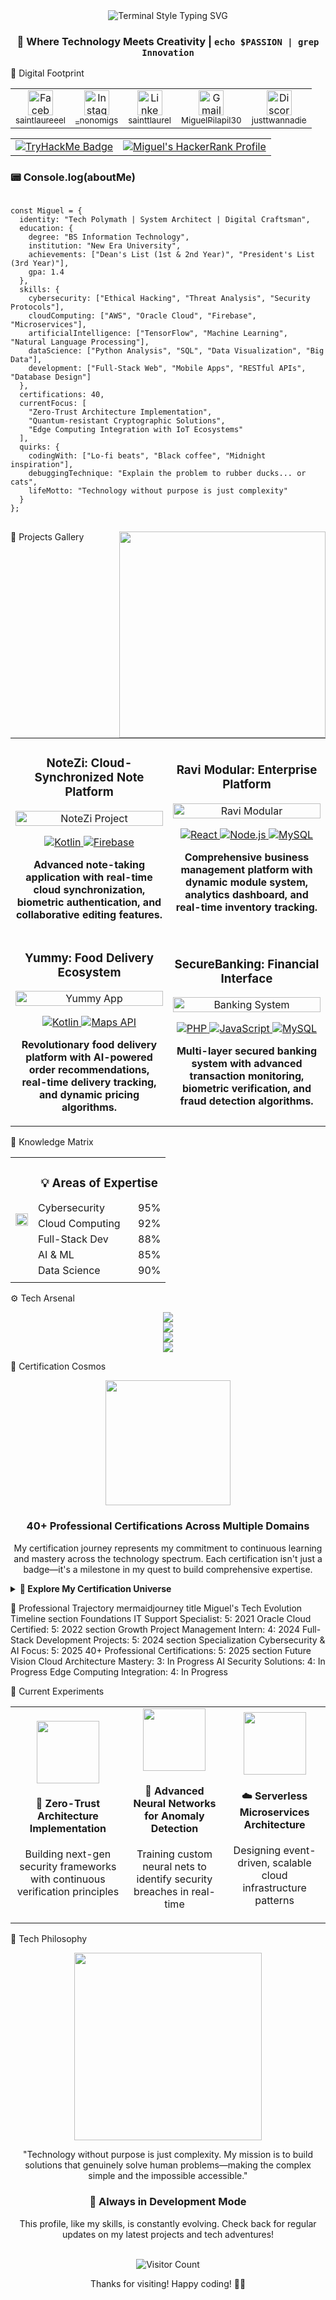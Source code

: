 <div align="center">
  <!-- Custom SVG Header with Terminal-style Animation -->
  <img src="https://readme-typing-svg.herokuapp.com?font=JetBrains+Mono&weight=800&size=30&duration=2000&pause=500&center=true&vCenter=true&width=900&height=100&lines=$ whoami;> Miguel Pilapil | Tech Architect;$ skills;> Cybersecurity | Cloud | AI | Data Science;$ experience;> Full-Stack Developer | System Builder;$ mindset;> Problem Solver | Innovator | Lifelong Learner" alt="Terminal Style Typing SVG" />
</div>
<div align="center">
  <h3>🔮 Where Technology Meets Creativity | <code>echo $PASSION | grep Innovation</code></h3>
</div>

🧩 Digital Footprint
<table align="center" border="0">
  <tr>
    <td align="center">
      <a href="https://www.facebook.com/saintlaureeel" target="_blank">
        <img src="https://skillicons.dev/icons?i=facebook" height="40" alt="Facebook" />
        <br/><sub>saintlaureeel</sub>
      </a>
    </td>
    <td align="center">
      <a href="https://www.instagram.com/_nonomigs/" target="_blank">
        <img src="https://skillicons.dev/icons?i=instagram" height="40" alt="Instagram" />
        <br/><sub>_nonomigs</sub>
      </a>
    </td>
    <td align="center">
      <a href="https://www.linkedin.com/in/sainttlaurel" target="_blank">
        <img src="https://skillicons.dev/icons?i=linkedin" height="40" alt="LinkedIn" />
        <br/><sub>sainttlaurel</sub>
      </a>
    </td>
    <td align="center">
      <a href="mailto:MiguelPilapil30@gmail.com" target="_blank">
        <img src="https://skillicons.dev/icons?i=gmail" height="40" alt="Gmail" />
        <br/><sub>MiguelPilapil30</sub>
      </a>
    </td>
    <td align="center">
      <a href="https://discordapp.com/users/justtwannadie" target="_blank">
        <img src="https://skillicons.dev/icons?i=discord" height="40" alt="Discord" />
        <br/><sub>justtwannadie</sub>
      </a>
    </td>
  </tr>
</table>

<div align="center">
  <table>
    <tr>
      <td>
        <a href="https://tryhackme.com/p/MIGKOUEL" target="_blank">
          <img src="https://tryhackme-badges.s3.amazonaws.com/MIGKOUEL.png" alt="TryHackMe Badge" />
        </a>
      </td>
      <td>
        <a href="https://www.hackerrank.com/profile/miguel_pilapil" target="_blank">
          <img src="https://img.shields.io/badge/HackerRank-Profile-4CAF50?style=flat-square&logo=hackerrank&logoColor=white" alt="Miguel's HackerRank Profile" />
        </a>
      </td>
    </tr>
  </table>
</div>

<h3>📟 Console.log(aboutMe)</h3>
<pre>
<code>
const Miguel = {
  identity: "Tech Polymath | System Architect | Digital Craftsman",
  education: {
    degree: "BS Information Technology",
    institution: "New Era University",
    achievements: ["Dean's List (1st & 2nd Year)", "President's List (3rd Year)"],
    gpa: 1.4
  },
  skills: {
    cybersecurity: ["Ethical Hacking", "Threat Analysis", "Security Protocols"],
    cloudComputing: ["AWS", "Oracle Cloud", "Firebase", "Microservices"],
    artificialIntelligence: ["TensorFlow", "Machine Learning", "Natural Language Processing"],
    dataScience: ["Python Analysis", "SQL", "Data Visualization", "Big Data"],
    development: ["Full-Stack Web", "Mobile Apps", "RESTful APIs", "Database Design"]
  },
  certifications: 40,
  currentFocus: [
    "Zero-Trust Architecture Implementation",
    "Quantum-resistant Cryptographic Solutions",
    "Edge Computing Integration with IoT Ecosystems"
  ],
  quirks: {
    codingWith: ["Lo-fi beats", "Black coffee", "Midnight inspiration"],
    debuggingTechnique: "Explain the problem to rubber ducks... or cats",
    lifeMotto: "Technology without purpose is just complexity"
  }
};
</code>
</pre>

<img align="right" src="https://github-readme-stats.vercel.app/api/top-langs/?username=YOUR_USERNAME&layout=compact&theme=radical" width="330px" />

🎨 Projects Gallery
<table>
  <tr>
    <td width="50%">
      <h3 align="center">NoteZi: Cloud-Synchronized Note Platform</h3>
      <div align="center">
        <a href="#" target="_blank">
          <img src="https://media.giphy.com/media/v1.Y2lkPTc5MGI3NjExZWpnam10dnpicGFpM2RwbGpyM21zamEzZGJ1aGd6MGNkY2g1bDMwcSZlcD12MV9pbnRlcm5hbF9naWZfYnlfaWQmY3Q9Zw/3ohs7MXRqNMs4tG0QU/giphy.gif" width="100%" alt="NoteZi Project" />
        </a>
        <p>
          <a href="#" target="_blank">
            <img src="https://img.shields.io/badge/KOTLIN-B125EA?style=for-the-badge&logo=kotlin" alt="Kotlin" />
          </a>
          <a href="#" target="_blank">
            <img src="https://img.shields.io/badge/FIREBASE-FFCA28?style=for-the-badge&logo=firebase&logoColor=black" alt="Firebase" />
          </a>
        </p>
        <p><strong>Advanced note-taking application with real-time cloud synchronization, biometric authentication, and collaborative editing features.</strong></p>
      </div>
    </td>
    <td width="50%">
      <h3 align="center">Ravi Modular: Enterprise Platform</h3>
      <div align="center">
        <a href="#" target="_blank">
          <img src="https://media.giphy.com/media/v1.Y2lkPTc5MGI3NjExYmV6ZGRmNm1sa2M4NGV4MHAzeWE0ZDh2c2IzeXdsdHp3cnh1c2Z3aiZlcD12MV9pbnRlcm5hbF9naWZfYnlfaWQmY3Q9Zw/xT9IgzoKnwFNmISR8I/giphy.gif" width="100%" alt="Ravi Modular" />
        </a>
        <p>
          <a href="#" target="_blank">
            <img src="https://img.shields.io/badge/REACT-61DAFB?style=for-the-badge&logo=react&logoColor=black" alt="React" />
          </a>
          <a href="#" target="_blank">
            <img src="https://img.shields.io/badge/NODE.JS-339933?style=for-the-badge&logo=node.js&logoColor=white" alt="Node.js" />
          </a>
          <a href="#" target="_blank">
            <img src="https://img.shields.io/badge/MYSQL-4479A1?style=for-the-badge&logo=mysql&logoColor=white" alt="MySQL" />
          </a>
        </p>
        <p><strong>Comprehensive business management platform with dynamic module system, analytics dashboard, and real-time inventory tracking.</strong></p>
      </div>
    </td>
  </tr>
  <tr>
    <td width="50%">
      <h3 align="center">Yummy: Food Delivery Ecosystem</h3>
      <div align="center">
        <a href="#" target="_blank">
          <img src="https://media.giphy.com/media/v1.Y2lkPTc5MGI3NjExc3Z1M3ZzMW55MDAwZXVnZzlpOHQ0b3V0d3V5OWV2ZDdvem5hZ3plNSZlcD12MV9pbnRlcm5hbF9naWZfYnlfaWQmY3Q9Zw/ckHAdLU2OmY7knUClD/giphy.gif" width="100%" alt="Yummy App" />
        </a>
        <p>
          <a href="#" target="_blank">
            <img src="https://img.shields.io/badge/KOTLIN-B125EA?style=for-the-badge&logo=kotlin" alt="Kotlin" />
          </a>
          <a href="#" target="_blank">
            <img src="https://img.shields.io/badge/MAPS API-4285F4?style=for-the-badge&logo=google-maps&logoColor=white" alt="Maps API" />
          </a>
        </p>
        <p><strong>Revolutionary food delivery platform with AI-powered order recommendations, real-time delivery tracking, and dynamic pricing algorithms.</strong></p>
      </div>
    </td>
    <td width="50%">
      <h3 align="center">SecureBanking: Financial Interface</h3>
      <div align="center">
        <a href="#" target="_blank">
          <img src="https://media.giphy.com/media/v1.Y2lkPTc5MGI3NjExdm5ibGZkN3Z1MXIxdHdsN3A4aHEyc3lldTdnbDU2aWQ2c29idjh6aiZlcD12MV9pbnRlcm5hbF9naWZfYnlfaWQmY3Q9Zw/JrXas5QuPCD4c7eea7/giphy.gif" width="100%" alt="Banking System" />
        </a>
        <p>
          <a href="#" target="_blank">
            <img src="https://img.shields.io/badge/PHP-777BB4?style=for-the-badge&logo=php&logoColor=white" alt="PHP" />
          </a>
          <a href="#" target="_blank">
            <img src="https://img.shields.io/badge/JAVASCRIPT-F7DF1E?style=for-the-badge&logo=javascript&logoColor=black" alt="JavaScript" />
          </a>
          <a href="#" target="_blank">
            <img src="https://img.shields.io/badge/MYSQL-4479A1?style=for-the-badge&logo=mysql&logoColor=white" alt="MySQL" />
          </a>
        </p>
        <p><strong>Multi-layer secured banking system with advanced transaction monitoring, biometric verification, and fraud detection algorithms.</strong></p>
      </div>
    </td>
  </tr>
</table>

🧠 Knowledge Matrix
<table>
  <tr>
    <td>
      <img src="https://media.giphy.com/media/v1.Y2lkPTc5MGI3NjExeDNjemRxbzI5Y3Zsa2l2ZWNxZXl2Y3ZsY3luNGtyeG1jZm01ZDQ2dSZlcD12MV9pbnRlcm5hbF9naWZfYnlfaWQmY3Q9Zw/26tn33aiTi1jkl6H6/giphy.gif" width="100%" />
    </td>
    <td>
      <div align="center">
        <h3>💡 Areas of Expertise</h3>
      </div>
      <div>
        <!-- Custom skill bars -->
        <div style="display: flex; align-items: center; margin-bottom: 5px;">
          <span style="width: 150px; display: inline-block;">Cybersecurity</span>
          <div style="flex-grow: 1; background-color: #3a3a3a; border-radius: 5px; height: 10px; position: relative;">
            <div style="width: 95%; background-color: #ff5722; height: 10px; border-radius: 5px;"></div>
          </div>
          <span style="margin-left: 10px;">95%</span>
        </div>
        <div style="display: flex; align-items: center; margin-bottom: 5px;">
          <span style="width: 150px; display: inline-block;">Cloud Computing</span>
          <div style="flex-grow: 1; background-color: #3a3a3a; border-radius: 5px; height: 10px; position: relative;">
            <div style="width: 92%; background-color: #2196f3; height: 10px; border-radius: 5px;"></div>
          </div>
          <span style="margin-left: 10px;">92%</span>
        </div>
        <div style="display: flex; align-items: center; margin-bottom: 5px;">
          <span style="width: 150px; display: inline-block;">Full-Stack Dev</span>
          <div style="flex-grow: 1; background-color: #3a3a3a; border-radius: 5px; height: 10px; position: relative;">
            <div style="width: 88%; background-color: #4caf50; height: 10px; border-radius: 5px;"></div>
          </div>
          <span style="margin-left: 10px;">88%</span>
        </div>
        <div style="display: flex; align-items: center; margin-bottom: 5px;">
          <span style="width: 150px; display: inline-block;">AI & ML</span>
          <div style="flex-grow: 1; background-color: #3a3a3a; border-radius: 5px; height: 10px; position: relative;">
            <div style="width: 85%; background-color: #9c27b0; height: 10px; border-radius: 5px;"></div>
          </div>
          <span style="margin-left: 10px;">85%</span>
        </div>
        <div style="display: flex; align-items: center; margin-bottom: 5px;">
          <span style="width: 150px; display: inline-block;">Data Science</span>
          <div style="flex-grow: 1; background-color: #3a3a3a; border-radius: 5px; height: 10px; position: relative;">
            <div style="width: 90%; background-color: #ff9800; height: 10px; border-radius: 5px;"></div>
          </div>
          <span style="margin-left: 10px;">90%</span>
        </div>
      </div>
    </td>
  </tr>
</table>

⚙️ Tech Arsenal
<div align="center">
  <!-- Core Languages -->
  <img src="https://skillicons.dev/icons?i=python,js,kotlin,java,cs,cpp" /><br>
  <!-- Web Development -->
  <img src="https://skillicons.dev/icons?i=html,css,react,nodejs,php,tailwind" /><br>
  <!-- Data & Backend -->
  <img src="https://skillicons.dev/icons?i=mysql,mongodb,firebase,tensorflow,flask,django" /><br>
  <!-- Tools & Platforms -->
  <img src="https://skillicons.dev/icons?i=git,linux,aws,docker,vscode,figma" />
</div>

📜 Certification Cosmos
<div align="center">
  <img src="https://media.giphy.com/media/v1.Y2lkPTc5MGI3NjExcW9oZ2o5N25zdmZ4dnZnaDVuN2swcjVzOW04cjZ6aGlwZGUxY2JibyZlcD12MV9pbnRlcm5hbF9naWZfYnlfaWQmY3Q9Zw/3oKIPeQ5Lz5l7PV7mU/giphy.gif" width="200px" />
  <div style="max-width: 800px; margin: 0 auto;">
    <h3>40+ Professional Certifications Across Multiple Domains</h3>
    <p>My certification journey represents my commitment to continuous learning and mastery across the technology spectrum. Each certification isn't just a badge—it's a milestone in my quest to build comprehensive expertise.</p>
  </div>
</div>
<details>
<summary><b>🌌 Explore My Certification Universe</b></summary>
<table>
  <tr>
    <td>
      <h4>🤖 AI & Machine Learning</h4>
      <ul>
        <li>Deep Learning with TensorFlow – IBM</li>
        <li>Microsoft GenAI Series (Complete 5-Part Program)</li>
        <li>AI for Career Growth – JobStreet Career Hub</li>
        <li>The Future of Marketing with AI</li>
      </ul>
    </td>
    <td>
      <h4>☁️ Cloud Architecture</h4>
      <ul>
        <li>Oracle Cloud Infrastructure 2022 Certified Associate</li>
        <li>AWS Security Incident Response</li>
        <li>AWS Managed Services: Advanced Access Management</li>
        <li>IBM Cloud Essentials V3</li>
      </ul>
    </td>
  </tr>
  <tr>
    <td>
      <h4>🔒 Cybersecurity</h4>
      <ul>
        <li>Cisco Ethical Hacker</li>
        <li>Cybersecurity for Small Business Owners – AWS</li>
        <li>Introduction to Cybersecurity – Cisco</li>
      </ul>
    </td>
    <td>
      <h4>📊 Data Science</h4>
      <ul>
        <li>Data Science Foundations – IBM</li>
        <li>College Algebra with Python – FreeCodeCamp</li>
        <li>Data Analysis with Python – FreeCodeCamp</li>
        <li>SQL and Relational Databases 101 – IBM</li>
      </ul>
    </td>
  </tr>
  <tr>
    <td>
      <h4>💻 Software Development</h4>
      <ul>
        <li>JavaScript Algorithms and DSA – FreeCodeCamp</li>
        <li>Python for Data Science – IBM</li>
        <li>MATLAB Onramp – MathWorks</li>
        <li>JavaScript Essentials 1 & 2 – Cisco</li>
      </ul>
    </td>
    <td>
      <h4>🌐 Web Development</h4>
      <ul>
        <li>ReactJS for Beginners – Simplilearn</li>
        <li>Responsive Web Design – FreeCodeCamp</li>
        <li>Legacy Front End Developer – FreeCodeCamp</li>
        <li>Legacy Data Visualization – FreeCodeCamp</li>
      </ul>
    </td>
  </tr>
</table>
</details>

🚀 Professional Trajectory
mermaidjourney
  title Miguel's Tech Evolution Timeline
  section Foundations
    IT Support Specialist: 5: 2021
    Oracle Cloud Certified: 5: 2022
  section Growth
    Project Management Intern: 4: 2024
    Full-Stack Development Projects: 5: 2024
  section Specialization
    Cybersecurity & AI Focus: 5: 2025
    40+ Professional Certifications: 5: 2025
  section Future Vision
    Cloud Architecture Mastery: 3: In Progress
    AI Security Solutions: 4: In Progress
    Edge Computing Integration: 4: In Progress

🧪 Current Experiments
<table align="center">
  <tr>
    <td align="center">
      <img src="https://media.giphy.com/media/v1.Y2lkPTc5MGI3NjExdzE5ajJsNHZ3bHJsb3BsZW5rbGU1bmEzYnl0OG9wNTYxbWZhdXp2ciZlcD12MV9pbnRlcm5hbF9naWZfYnlfaWQmY3Q9Zw/3oKIPmJonGimU9bI2s/giphy.gif" width="100px" />
      <h4>🔬 Zero-Trust Architecture Implementation</h4>
      <p>Building next-gen security frameworks with continuous verification principles</p>
    </td>
    <td align="center">
      <img src="https://media.giphy.com/media/v1.Y2lkPTc5MGI3NjExbDkxcWFsNW52dm56bzI3MWVpZDBuOXg2bWN1ajJ0bzFrcGxzazhsbyZlcD12MV9pbnRlcm5hbF9naWZfYnlfaWQmY3Q9Zw/l378c04F2fjeZ7vH2/giphy.gif" width="100px" />
      <h4>🧠 Advanced Neural Networks for Anomaly Detection</h4>
      <p>Training custom neural nets to identify security breaches in real-time</p>
    </td>
    <td align="center">
      <img src="https://media.giphy.com/media/v1.Y2lkPTc5MGI3NjExaGQxMWFoY2s2NDFxOTcyc3YzZmEybG82cTZ3MHJlM3ZnMHlnamllcSZlcD12MV9pbnRlcm5hbF9naWZfYnlfaWQmY3Q9Zw/xT9IgzoKnwFNmISR8I/giphy.gif" width="100px" />
      <h4>☁️ Serverless Microservices Architecture</h4>
      <p>Designing event-driven, scalable cloud infrastructure patterns</p>
    </td>
  </tr>
</table>

💭 Tech Philosophy
<div align="center">
  <img src="https://media.giphy.com/media/v1.Y2lkPTc5MGI3NjExZjhkZXQ5anA2ejRzaHZ3cnF5MXJuenIwcWNpeXBuYzJsNTZjdGI1ciZlcD12MV9pbnRlcm5hbF9naWZfYnlfaWQmY3Q9Zw/xT9C25UNTwfZuk85WP/giphy.gif" width="300px" />

"Technology without purpose is just complexity. My mission is to build solutions that genuinely solve human problems—making the complex simple and the impossible accessible."

</div>

<div align="center">
  <h3>🔄 Always in Development Mode</h3>
  <p>This profile, like my skills, is constantly evolving. Check back for regular updates on my latest projects and tech adventures!</p>
  <br>
  <img src="https://profile-counter.glitch.me/YOUR_USERNAME/count.svg" alt="Visitor Count" />
  <p>Thanks for visiting! Happy coding! 👨‍💻</p>
</div>
